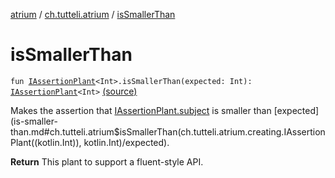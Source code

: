 [atrium](../index.md) / [ch.tutteli.atrium](index.md) / [isSmallerThan](.)

# isSmallerThan

`fun `[`IAssertionPlant`](../ch.tutteli.atrium.creating/-i-assertion-plant/index.md)`<Int>.isSmallerThan(expected: Int): `[`IAssertionPlant`](../ch.tutteli.atrium.creating/-i-assertion-plant/index.md)`<Int>` [(source)](https://github.com/robstoll/atrium/tree/master/atrium-assertions/src/main/kotlin/ch/tutteli/atrium/numberAssertions.kt#L10)

Makes the assertion that [IAssertionPlant.subject](../ch.tutteli.atrium.creating/-i-assertion-plant-with-common-fields/subject.md) is smaller than [expected](is-smaller-than.md#ch.tutteli.atrium$isSmallerThan(ch.tutteli.atrium.creating.IAssertionPlant((kotlin.Int)), kotlin.Int)/expected).

**Return**
This plant to support a fluent-style API.


